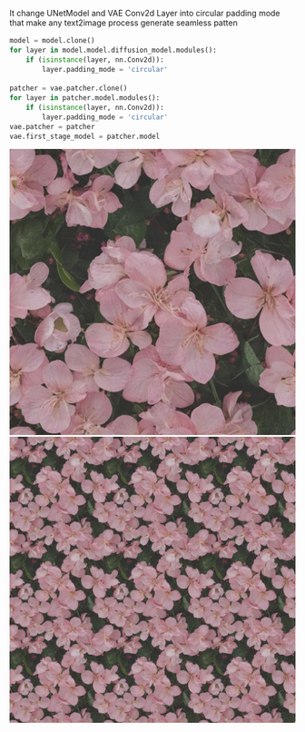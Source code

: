 It change UNetModel and VAE Conv2d Layer into circular padding mode that make any text2image process generate seamless patten

```python
model = model.clone()
for layer in model.model.diffusion_model.modules():
    if (isinstance(layer, nn.Conv2d)):
        layer.padding_mode = 'circular'

patcher = vae.patcher.clone()
for layer in patcher.model.modules():
    if (isinstance(layer, nn.Conv2d)):
        layer.padding_mode = 'circular'
vae.patcher = patcher
vae.first_stage_model = patcher.model
```

<div class="image-container">
    <img src="./example/seamless.jpg" alt="Image semless">
    <img src="./example/seamless_tile.jpg" alt="Image seamless tile">
</div>

<!-- <!DOCTYPE html>
<html>
    <head>
        <style>
            .image-container {
                display: flex; 
                justify-content: center;
                align-items: center;
                flex-wrap: wrap; 
                margin: 0px; 
            }
            .image-container img {
                flex: 1; 
                width: calc(33.333% - 20px);
                border: none; 
                object-fit: cover;
            }
        </style>
    </head>
    <body>
        <div class="image-container">
            <img src="./example/seamless2.png" alt="Image 1">
            <img src="./example/seamless2.png" alt="Image 2">
        </div>
        <div class="image-container">
            <img src="./example/seamless2.png" alt="Image 3">
            <img src="./example/seamless2.png" alt="Image 4">
        </div>
    </body>
</html> -->
